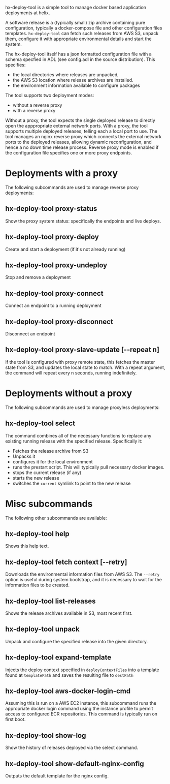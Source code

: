 hx-deploy-tool is a simple tool to manage docker based application
deployments at helix.

A software release is a (typically small) zip archive containing pure
configuration, typically a docker-compose file and other configuration
files templates. `hx-deploy-tool` can fetch such releases from AWS S3,
unpack them, configure it with appropriate environmental details and
start the system.

The hx-deploy-tool itself has a json formatted configuration file with
a schema specfied in ADL (see config.adl in the source
distribution). This specifies:

* the local directories where releases are unpacked,
* the AWS S3 location where release archives are installed.
* the environment information available to configure packages

The tool supports two deployment modes:

* without a reverse proxy
* with a reverse proxy

Without a proxy, the tool expects the single deployed release to
directly open the apppropriate external network ports. With a proxy,
the tool supports multiple deployed releases, telling each a local
port to use. The tool manages an nginx reverse proxy which connects
the external network ports to the deployed releases, allowing dynamic
reconfiguration, and hence a no down time release process. Reverse
proxy mode is enabled if the configuration file specifies one or more
proxy endpoints.

# Deployments with a proxy
The following subcommands are used to manage reverse proxy deployments:

## hx-deploy-tool proxy-status
Show the proxy system status: specifically the endpoints and live
deploys.

## hx-deploy-tool proxy-deploy <release>
Create and start a deployment (if it's not already running)

## hx-deploy-tool proxy-undeploy <release>
Stop and remove a deployment

## hx-deploy-tool proxy-connect <endpoint> <release>
Connect an endpoint to a running deployment

## hx-deploy-tool proxy-disconnect <endpoint>
Disconnect an endpoint

## hx-deploy-tool proxy-slave-update [--repeat n]
If the tool is configured with proxy remote state, this fetches
the master state from S3, and updates the local state to match.
With a repeat argument, the command will repeat every n seconds,
running indefinitely.

# Deployments without a proxy
The following subcommands are used to manage proxyless deployments:

## hx-deploy-tool select <release>
The command combines all of the necessary functions to replace
any existing running release with the specified release.
Specifically it:

 - Fetches the release archive from S3
 - Unpacks it
 - configures it for the local environment
 - runs the prestart script. This will typically pull
   necessary docker images.
 - stops the current release (if any)
 - starts the new release
 - switches the `current` symlink to point to the new release

# Misc subcommands
The following other subcommands are available:

## hx-deploy-tool help
Shows this help text.

## hx-deploy-tool fetch context [--retry]
Downloads the environmental information files from AWS S3. The
`--retry` option is useful during system bootstrap, and it is
necessary to wait for the information files to be created.

## hx-deploy-tool list-releases
Shows the release archives available in S3, most recent first.

## hx-deploy-tool unpack <release> <todir>
Unpack and configure the specified release into the given directory.

## hx-deploy-tool expand-template <templatePath> <destPath>
Injects the deploy context specified in `deployContextFiles` into a template
found at `templatePath` and saves the resulting file to `destPath`

## hx-deploy-tool aws-docker-login-cmd
Assuming this is run on a AWS EC2 instance, this subcommand runs
the appropriate docker login command using the instance profile
to permit access to configured ECR repositories. This command is
typically run on first boot.

## hx-deploy-tool show-log
Show the history of releases deployed via the select command.

## hx-deploy-tool show-default-nginx-config
Outputs the default template for the nginx config.

